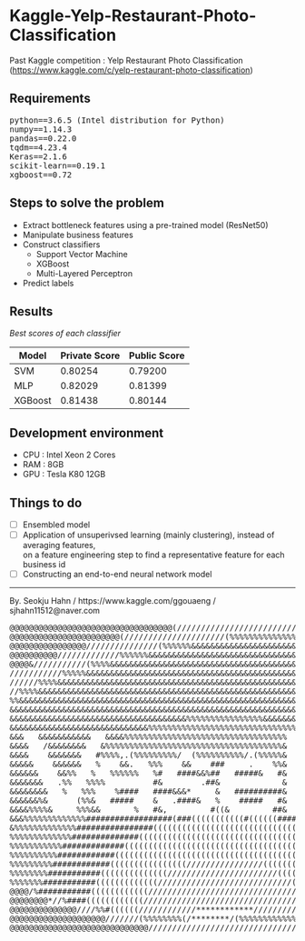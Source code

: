 # Kaggle-Yelp-Restaurant-Photo-Classification
Past Kaggle competition : Yelp Restaurant Photo Classification  
(https://www.kaggle.com/c/yelp-restaurant-photo-classification) 

## Requirements
<pre>
python==3.6.5 (Intel distribution for Python)
numpy==1.14.3
pandas==0.22.0
tqdm==4.23.4
Keras==2.1.6
scikit-learn==0.19.1
xgboost==0.72
</pre>

## Steps to solve the problem
* Extract bottleneck features using a pre-trained model (ResNet50)
* Manipulate business features
* Construct classifiers
  * Support Vector Machine
  * XGBoost
  * Multi-Layered Perceptron
* Predict labels

## Results
*Best scores of each classifier*  

Model        | Private Score | Public Score 
------------ | ------------ | ------------ 
SVM | 0.80254 | 0.79200 
MLP | 0.82029 | 0.81399  
XGBoost | 0.81438 | 0.80144 
 

## Development environment
* CPU : Intel Xeon 2 Cores
* RAM : 8GB
* GPU : Tesla K80 12GB

## Things to do
* [ ] Ensembled model
* [ ] Application of unsuperivsed learning (mainly clustering), instead of averaging features,  
on a feature engineering step to find a representative feature for each business id
* [ ] Constructing an end-to-end neural network model

<hr>
By. Seokju Hahn / https://www.kaggle.com/ggouaeng / sjhahn11512@naver.com
<pre>
@@@@@@@@@@@@@@@@@@@@@@@@@@@@@@@@@@(//////////////////////////////@@@@@@@@@@@@@@@@@@@@@@@@@@@@@@@@@@
@@@@@@@@@@@@@@@@@@@@@@@(/////////////////////(%%%%%%%%%%%%%%%%%%(//////////(@@@@@@@@@@@@@@@@@@@@@@@
@@@@@@@@@@@@@@@@///////////////(%%%%%%&&&&&&&&&&&&&&&&&&&&&&&&&&&&&&&&&&&&&%%%/////@@@@@@@@@@@@@@@@
@@@@@@@@@@/////////////%%%%%%&&&&&&&&&&&&&&&&&&&&&&&&&&&&&&&&&&&&&&&&&&&&&&&&&&&&&&&&%//&@@@@@@@@@@
@@@@&///////////(%%%%&&&&&&&&&&&&&&&&&&&&&&&&&&&&&&&&&&&&&&&&&&&&&&&&&&&&&&&&&&&&&&&&&&&&&&%/@@@@@@
///////////%%%%%&&&&&&&&&&&&&&&&&&&&&&&&&&&&&&&&&&&&&&&&&&&&&&&&&&&&&&&&&&&&&&&&&&&&&&&&&&&&&&&&&(@
//////%%%%&&&&&&&&&&&&&&&&&&&&&&&&&&&&&&&&&&&&&&&&&&&&&&&&&&&&&&&&&&&&&&&&&&&&&&&&&&&&&&&&&&&&&&&&&
//%%%%&&&&&&&&&&&&&&&&&&&&&&&&&&&&&&&&&&&&&&&&&&&&&&&&&&&&&&&&&&&&&&&&&&&&&&&&&&&&&&&&&&&&&&&&&&&&&
%%&&&&&&&&&&&&&&&&&&&&&&&&&&&&&&&&&&&&&&&&&&&&&&&&&&&&&&&&&&&&&&&&&&&&&&&&&&&&&&&&&&&&&&&&&&&&&&&&&
&&&&&&&&&&&&&&&&&&&&&&&&&&&&&&&&&&&&&&&&&&&&&&&&&&&&&&&&&&&&&&&&&&&&&&&&&&&&&&&&&&&&&&&&&&&&&&&&&&&
&&&&&&&&&&&&&&&&&&&&&&&&&&&&&&&&&&&&&%%%%%%%%%%%%%%%%&&&&&&&&&&&&&&&&&&&&&&&&&&&&&&&&&&&&&&&&&&&&&&
&&&&&&&&&&&&&&&&&&&&&&&&&&&&&%%%%%%%%%%%%%%%%%%%%%%%%%%%%%%%%&&&&&&&&&&&&&&&&&&&&&&&&&&&&&&&&&&&&&&
&&&   &&&&&&&&&&&   &&&&%%%%%%%%%%%%%%%%%%%%%%%%%%%%%%%%%%   %%#  &&&&&&&&&&&&&&&&&&&&&&&&&&&&&&&&&
&&&&   /&&&&&&&&   &%%%%%%%%%%%%%%%%%%%%%%%%%%%%%%%%%%%%%&   %&   %%%%&&&&&&&&&&&&&&&&&&&&&&&&&&&&&
&&&&    &&&&&&&   #%%%%,.(%%%%%%%%%/  (%%%%%%%%%%/.(%%%%%&   %%%%%%%%%%%%&(.#&&&&&&&&&&*.%&&&&&&&&&
&&&&&    &&&&&&   %    &&.   %%%    &&    ###     .    %%&   %&   %%      /     &&&          &&&&&&
&&&&&&    &&%%   %   %%%%%%   %#   ####&&%##   #####&   #&   %&   %%    %%%%&   &&   &&&&&&   &&&&&
&&&&&&&   .%%   %%%%          #&        .##&             &   #&   %%   %%%%%&   %&            .&&&&
&&&&&&&&   %   %%%    %####   ####&&&*     &   ##########&   #&   %%   %%%%%&   %&   &&&&&&&&&&&&&&
&&&&&&%&      (%%&   #####    &   .####&   %    #####   #&   #&   ##   %%%%%&   %&    &&&&&   &&&&&
&&&&%%%%&     %%%&&       %   #&,         #((&         ##&   #&   ##   #%%%%&   %%&&        *&& &
&&&%%%%%%%%%%%%%##################(###(((((((((((#((((((##################%%%%%%%%%%%%%&&&&&&&&&&&&
&%%%%%%%%%%%%%################((((((((((((((((((((((((((((((################%%%%%%%%%%%%&&&&&&&&&&&
%%%%%%%%%%%%%##############((((((((((((((((((((((((((((((((((((##############%%%%%%%%%%%%%&&&&&&&&&
%%%%%%%%%%%#############(((((((((((((((((((((((((((((((((((((((((##############%%%%%%%%%%%%&&&&&&&&
%%%%%%%%%%############(((((((((((((((((((((((((((((((((((((((((((((#############%%%%%%%%%%%%&&&&&&%
%%%%%%%%%############((((((((((((((((////////////////((((((((((((((((############%%%%%%%%%%%&&%%%%%
%%%%%%%%###########((((((((((((((///////////////////////((((((((((((((############%%%%%%%%%%%%#////
%%%%%%%###########(((((((((((((////////////////////////////(((((((((((((###########%%%%%%%/////////
@@@@/%###########((((((((((((////////////////////////////////((((((((((((######%%%%%%///////////@@@
@@@@@@@@*//%####((((((((((((//////////////////////////////////((((((((((#%%%%%%////////////@@@@@@@@
@@@@@@@@@@@@@@////%%#((((((////////////************////////////(%%%%%%%///////////////@@@@@@@@@@@@@
@@@@@@@@@@@@@@@@@@@@///////(%%%%%%%%(/********/(%%%%%%%%%%%%#//////////////////@@@@@@@@@@@@@@@@@@@@
@@@@@@@@@@@@@@@@@@@@@@@@@@@@@/////////////////////////////////////////@@@@@@@@@@@@@@@@@@@@@@@@@@@@@
</pre>
